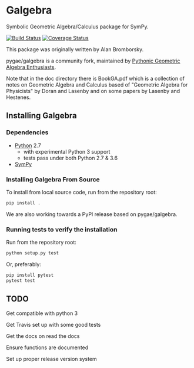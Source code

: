 Galgebra
========

Symbolic Geometric Algebra/Calculus package for SymPy.

[![Build Status](https://travis-ci.com/pygae/galgebra.svg?branch=master)](https://travis-ci.com/pygae/galgebra) [![Coverage Status](https://coveralls.io/repos/github/pygae/galgebra/badge.svg?branch=coverage)](https://coveralls.io/github/pygae/galgebra?branch=coverage)

This package was originally written by Alan Bromborsky.

pygae/galgebra is a community fork, maintained by [Pythonic Geometric Algebra Enthusiasts](https://github.com/pygae).

Note that in the doc directory there is BookGA.pdf which is a collection of notes on 
Geometric Algebra and Calculus based of "Geometric Algebra for Physicists" by Doran and 
Lasenby and on some papers by Lasenby and Hestenes.

Installing Galgebra
---------------------

### Dependencies

- [Python](https://www.python.org/) 2.7
  - with experimental Python 3 support
  - tests pass under both Python 2.7 & 3.6
- [SymPy](https://www.sympy.org)

### Installing Galgebra From Source

To install from local source code, run from the repository root:

```bash
pip install .
```

We are also working towards a PyPI release based on pygae/galgebra.

### Running tests to verify the installation

Run from the repository root:

```bash
python setup.py test
```

Or, preferably:

```bash
pip install pytest
pytest test
```

TODO
-----

Get compatible with python 3

Get Travis set up with some good tests

Get the docs on read the docs

Ensure functions are documented

Set up proper release version system

